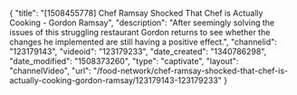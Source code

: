 {
    "title": "[1508455778] Chef Ramsay Shocked That Chef is Actually Cooking  - Gordon Ramsay",
    "description": "After seemingly solving the issues of this struggling restaurant Gordon returns to see whether the changes he implemented are still having a positive effect.",
    "channelid": "123179143",
    "videoid": "123179233",
    "date_created": "1340786298",
    "date_modified": "1508373260",
    "type": "captivate",
    "layout": "channelVideo",
    "url": "\/food-network\/chef-ramsay-shocked-that-chef-is-actually-cooking-gordon-ramsay\/123179143-123179233"
}